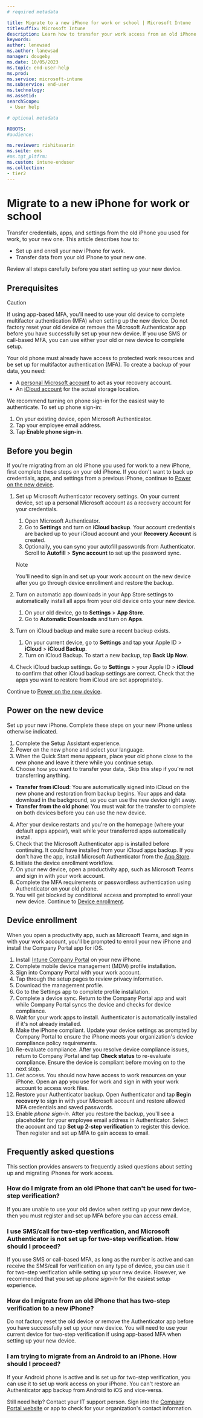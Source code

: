 ```yaml
---
# required metadata

title: Migrate to a new iPhone for work or school | Microsoft Intune
titlesuffix: Microsoft Intune
description: Learn how to transfer your work access from an old iPhone to a new iPhone. 
keywords:
author: lenewsad
ms.author: lanewsad
manager: dougeby
ms.date: 10/05/2023
ms.topic: end-user-help
ms.prod:
ms.service: microsoft-intune
ms.subservice: end-user
ms.technology:
ms.assetid: 
searchScope:
 - User help

# optional metadata

ROBOTS:  
#audience:

ms.reviewer: rishitasarin  
ms.suite: ems
#ms.tgt_pltfrm:
ms.custom: intune-enduser
ms.collection:
- tier2
---
```


# Migrate to a new iPhone for work or school  

Transfer credentials, apps, and settings from the old iPhone you used for work, to your new one. This article describes how to:     

* Set up and enroll your new iPhone for work. 
* Transfer data from your old iPhone to your new one. 

Review all steps carefully before you start setting up your new device.   

## Prerequisites  
> [!CAUTION]
> If using app-based MFA, you'll need to use your old device to complete multifactor authentication (MFA) when setting up the new device. Do not factory reset your old device or remove the Microsoft Authenticator app before you have successfully set up your new device. If you use SMS or call-based MFA, you can use either your old or new device to complete setup. 

Your old phone must already have access to protected work resources and be set up for multifactor authentication (MFA). To create a backup of your data, you need:
* A [personal Microsoft account](https://account.microsoft.com/account) to act as your recovery account.
* An [iCloud account](https://www.icloud.com/) for the actual storage location. 

We recommend turning on phone sign-in for the easiest way to authenticate. To set up phone sign-in:  
  1. On your existing device, open Microsoft Authenticator.  
  2. Tap your employee email address. 
  3. Tap **Enable phone sign-in**.  

## Before you begin  

If you're migrating from an old iPhone you used for work to a new iPhone, first complete these steps on your old iPhone. If you don't want to back up credentials, apps, and settings from a previous iPhone, continue to [Power on the new device](set-up-migrate-iphone-for-work.md#power-on-the-new-device).       

1. Set up Microsoft Authenticator recovery settings. On your current device, set up a personal Microsoft account as a recovery account for your credentials.  
    1. Open Microsoft Authenticator.
    2. Go to **Settings** and turn on **iCloud backup**. Your account credentials are backed up to your iCloud account and your **Recovery Account** is created.       
    3. Optionally, you can sync your autofill passwords from Authenticator. Scroll to **Autofill** > **Sync account** to set up the password sync.  

    > [!NOTE]
    > You'll need to sign in and set up your work account on the new device after you go through device enrollment and restore the backup.    

2. Turn on automatic app downloads in your App Store settings to automatically install all apps from your old device onto your new device. 
    1. On your old device, go to **Settings** > **App Store**. 
    2. Go to **Automatic Downloads** and turn on **Apps**.  

3. Turn on iCloud backup and make sure a recent backup exists. 
   1. On your current device, go to **Settings** and tap your Apple ID > **iCloud** > **iCloud Backup**. 
   2. Turn on iCloud Backup. To start a new backup, tap **Back Up Now**. 

4. Check iCloud backup settings. Go to **Settings** > your Apple ID > **iCloud** to confirm that other iCloud backup settings are correct. Check that the apps you want to restore from iCloud are set appropriately. 

Continue to [Power on the new device](set-up-migrate-iphone-for-work.md#power-on-the-new-device).  

## Power on the new device  
Set up your new iPhone. Complete these steps on your new iPhone unless otherwise indicated.   

1. Complete the Setup Assistant experience.  
  1. Power on the new phone and select your language. 
  2. When the Quick Start menu appears, place your old phone close to the new phone and leave it there while you continue setup.  
  3. Choose how you want to transfer your data,. Skip this step if you're not transferring anything.  
   * **Transfer from iCloud**: You are automatically signed into iCloud on the new phone and restoration from backup begins. Your apps and data download in the background, so you can use the new device right away.  
   * **Transfer from the old phone**: You must wait for the transfer to complete on both devices before you can use the new device.  
  4. After your device restarts and you're on the homepage (where your default apps appear), wait while your transferred apps automatically install.   
2. Check that the Microsoft Authenticator app is installed before continuing. It could have installed from your iCloud apps backup. If you don't have the app, install Microsoft Authenticator from the [App Store](https://apps.apple.com/us/app/microsoft-authenticator/id983156458).  
3. Initiate the device enrollment workflow. 
  1. On your new device, open a productivity app, such as Microsoft Teams and sign in with your work account.  
  2. Complete the MFA requirements or passwordless authentication using Authenticator on your old phone. 
  3. You will get blocked by conditional access and prompted to enroll your new device. Continue to [Device enrollment](set-up-migrate-iphone-for-work.md#device-enrollment).   

## Device enrollment  
When you open a productivity app, such as Microsoft Teams, and sign in with your work account, you'll be prompted to enroll your new iPhone and install the Company Portal app for iOS.

1. Install [Intune Company Portal](https://apps.apple.com/us/app/intune-company-portal/id719171358) on your new iPhone.   
2. Complete mobile device management (MDM) profile installation. 
  1. Sign into Company Portal with your work account. 
  2. Tap through the setup pages to review privacy information. 
  3. Download the management profile. 
  4. Go to the Settings app to complete profile installation. 
3. Complete a device sync. Return to the Company Portal app and wait while Company Portal syncs the device and checks for device compliance. 
4. Wait for your work apps to install. Authenticator is automatically installed if it's not already installed.  
5. Make the iPhone compliant. Update your device settings as prompted by Company Portal to ensure the iPhone meets your organization's device compliance policy requirements.  
6. Re-evaluate compliance. After you resolve device compliance issues, return to Company Portal and tap **Check status** to re-evaluate compliance. Ensure the device is compliant before moving on to the next step.  
7. Get access. You should now have access to work resources on your iPhone. Open an app you use for work and sign in with your work account to access work files.  
8. Restore your Authenticator backup. Open Authenticator and tap **Begin recovery** to sign in with your Microsoft account and restore allowed MFA credentials and saved passwords. 
9. Enable *phone sign-in*. After you restore the backup, you'll see a placeholder for your employee email address in Authenticator. Select the account and tap **Set up 2-step verification** to register this device. Then register and set up MFA to gain access to email. 

## Frequently asked questions 
This section provides answers to frequently asked questions about setting up and migrating iPhones for work access. 

### How do I migrate from an old iPhone that can't be used for two-step verification? 
If you are unable to use your old device when setting up your new device, then you must register and set up MFA before you can access email. 

### I use SMS/call for two-step verification, and Microsoft Authenticator is not set up for two-step verification. How should I proceed? 
If you use SMS or call-based MFA, as long as the number is active and can receive the SMS/call for verification on any type of device, you can use it for two-step verification while setting up your new device. However, we recommended that you set up *phone sign-in* for the easiest setup experience. 
 
### How do I migrate from an old iPhone that has two-step verification to a new iPhone? 
Do not factory reset the old device or remove the Authenticator app before you have successfully set up your new device. You will need to use your current device for two-step verification if using app-based MFA when setting up your new device.    

### I am trying to migrate from an Android to an iPhone. How should I proceed? 
If your Android phone is active and is set up for two-step verification, you can use it to set up work access on your iPhone. You can't restore an Authenticator app backup from Android to iOS and vice-versa. 

Still need help? Contact your IT support person. Sign into the [Company Portal website](https://go.microsoft.com/fwlink/?linkid=2010980) or app to check for your organization's contact information.    

